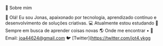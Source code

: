 🚀 Sobre mim

👋 Olá! Eu sou Jonas, apaixonado por tecnologia, aprendizado contínuo e desenvolvimento de soluções criativas.
💻 Atualmente estou estudando
🌱 Sempre em busca de aprender coisas novas
🌎 Onde me encontrar
	•	📧 Email: joa44624@gmail.com
🐦 [Twitter](https://twitter.com/jot4.ykgg
